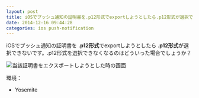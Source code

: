 ```yaml
---
layout: post
title: iOSでプッシュ通知の証明書を.p12形式でexportしようとしたら.p12形式が選択できない
date: 2014-12-16 09:44:28
categories: ios push-notification
---
```

<!-- {% raw %} -->
<p>iOSでプッシュ通知の証明書を <strong>.p12形式</strong>でexportしようとしたら <strong>.p12形式</strong>が選択できないです。.p12形式を選択できなくなるのはどういった場合でしょうか？</p>

<p><img src="https://i.stack.imgur.com/axgLv.png" alt="当該証明書をエクスポートしようとした時の画面"></p>

<p>環境：</p>

<ul>
<li>Yosemite</li>
</ul>
<!-- {% endraw %} -->
